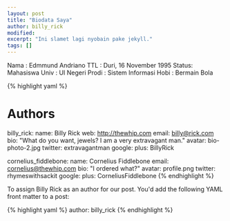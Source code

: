 ```yaml
---
layout: post
title: "Biodata Saya"
author: billy_rick
modified:
excerpt: "Ini slamet lagi nyobain pake jekyll."
tags: []
---
```


Nama  : Edmmund Andriano
TTL   : Duri, 16 November 1995
Status: Mahasiswa
Univ  : UI Negeri
Prodi : Sistem Informasi
Hobi  : Bermain Bola


{% highlight yaml %}
# Authors

billy_rick:
  name: Billy Rick
  web: http://thewhip.com
  email: billy@rick.com
  bio: "What do you want, jewels? I am a very extravagant man."
  avatar: bio-photo-2.jpg
  twitter: extravagantman
  google:
    plus: BillyRick

cornelius_fiddlebone:
  name: Cornelius Fiddlebone
  email: cornelius@thewhip.com
  bio: "I ordered what?"
  avatar: profile.png
  twitter: rhymeswithsackit
  google:
    plus: CorneliusFiddlebone
{% endhighlight %}

To assign Billy Rick as an author for our post. You'd add the following YAML front matter to a post:

{% highlight yaml %}
author: billy_rick
{% endhighlight %}

